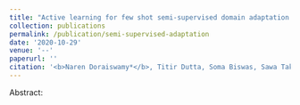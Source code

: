 ```yaml
---
title: "Active learning for few shot semi-supervised domain adaptation."
collection: publications
permalink: /publication/semi-supervised-adaptation
date: '2020-10-29'
venue: '--'
paperurl: ''
citation: '<b>Naren Doraiswamy*</b>, Titir Dutta, Soma Biswas, Sawa Takamuku, Aditya Chepuri, Balasubramanian Vengatesan, Naotake Natori.<i>Under review in WACV 2020</i>'
---
```


Abstract:

